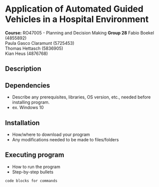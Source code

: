 # Application of Automated Guided Vehicles in a Hospital Environment

**Course:** RO47005 - Planning and Decision Making
**Group 28**
Fabio Boekel (4855892)\
Paula Gasco Claramunt (5725453)\
Thomas Hettasch (5836905)\
Kian Heus (4876768)

## Description


## Dependencies

* Describe any prerequisites, libraries, OS version, etc., needed before installing program.
* ex. Windows 10

## Installation

* How/where to download your program
* Any modifications needed to be made to files/folders

## Executing program

* How to run the program
* Step-by-step bullets
```
code blocks for commands
```